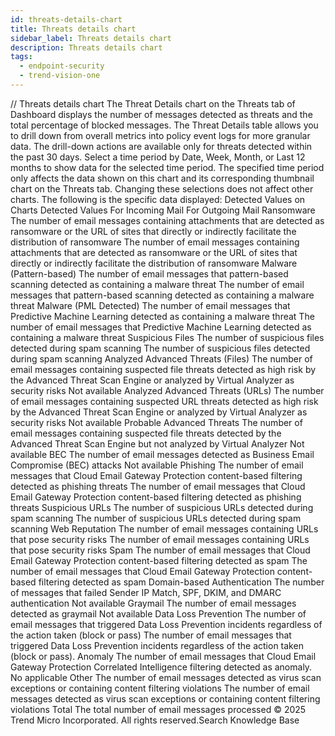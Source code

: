 ```yaml
---
id: threats-details-chart
title: Threats details chart
sidebar_label: Threats details chart
description: Threats details chart
tags:
  - endpoint-security
  - trend-vision-one
---
```


/*<![CDATA[*/ $('#title').html($('meta[name=map-description]').attr('content')); /*]]>*/ Threats details chart The Threat Details chart on the Threats tab of Dashboard displays the number of messages detected as threats and the total percentage of blocked messages. The Threat Details table allows you to drill down from overall metrics into policy event logs for more granular data. The drill-down actions are available only for threats detected within the past 30 days. Select a time period by Date, Week, Month, or Last 12 months to show data for the selected time period. The specified time period only affects the data shown on this chart and its corresponding thumbnail chart on the Threats tab. Changing these selections does not affect other charts. The following is the specific data displayed: Detected Values on Charts Detected Values For Incoming Mail For Outgoing Mail Ransomware The number of email messages containing attachments that are detected as ransomware or the URL of sites that directly or indirectly facilitate the distribution of ransomware The number of email messages containing attachments that are detected as ransomware or the URL of sites that directly or indirectly facilitate the distribution of ransomware Malware (Pattern-based) The number of email messages that pattern-based scanning detected as containing a malware threat The number of email messages that pattern-based scanning detected as containing a malware threat Malware (PML Detected) The number of email messages that Predictive Machine Learning detected as containing a malware threat The number of email messages that Predictive Machine Learning detected as containing a malware threat Suspicious Files The number of suspicious files detected during spam scanning The number of suspicious files detected during spam scanning Analyzed Advanced Threats (Files) The number of email messages containing suspected file threats detected as high risk by the Advanced Threat Scan Engine or analyzed by Virtual Analyzer as security risks Not available Analyzed Advanced Threats (URLs) The number of email messages containing suspected URL threats detected as high risk by the Advanced Threat Scan Engine or analyzed by Virtual Analyzer as security risks Not available Probable Advanced Threats The number of email messages containing suspected file threats detected by the Advanced Threat Scan Engine but not analyzed by Virtual Analyzer Not available BEC The number of email messages detected as Business Email Compromise (BEC) attacks Not available Phishing The number of email messages that Cloud Email Gateway Protection content-based filtering detected as phishing threats The number of email messages that Cloud Email Gateway Protection content-based filtering detected as phishing threats Suspicious URLs The number of suspicious URLs detected during spam scanning The number of suspicious URLs detected during spam scanning Web Reputation The number of email messages containing URLs that pose security risks The number of email messages containing URLs that pose security risks Spam The number of email messages that Cloud Email Gateway Protection content-based filtering detected as spam The number of email messages that Cloud Email Gateway Protection content-based filtering detected as spam Domain-based Authentication The number of messages that failed Sender IP Match, SPF, DKIM, and DMARC authentication Not available Graymail The number of email messages detected as graymail Not available Data Loss Prevention The number of email messages that triggered Data Loss Prevention incidents regardless of the action taken (block or pass) The number of email messages that triggered Data Loss Prevention incidents regardless of the action taken (block or pass). Anomaly The number of email messages that Cloud Email Gateway Protection Correlated Intelligence filtering detected as anomaly. No applicable Other The number of email messages detected as virus scan exceptions or containing content filtering violations The number of email messages detected as virus scan exceptions or containing content filtering violations Total The total number of email messages processed © 2025 Trend Micro Incorporated. All rights reserved.Search Knowledge Base